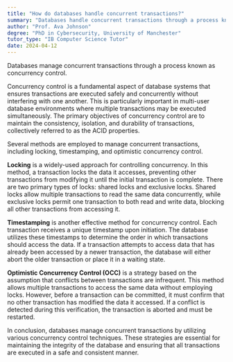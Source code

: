 ```yaml
---
title: "How do databases handle concurrent transactions?"
summary: "Databases handle concurrent transactions through a process known as concurrency control."
author: "Prof. Ava Johnson"
degree: "PhD in Cybersecurity, University of Manchester"
tutor_type: "IB Computer Science Tutor"
date: 2024-04-12
---
```


Databases manage concurrent transactions through a process known as concurrency control.

Concurrency control is a fundamental aspect of database systems that ensures transactions are executed safely and concurrently without interfering with one another. This is particularly important in multi-user database environments where multiple transactions may be executed simultaneously. The primary objectives of concurrency control are to maintain the consistency, isolation, and durability of transactions, collectively referred to as the ACID properties.

Several methods are employed to manage concurrent transactions, including locking, timestamping, and optimistic concurrency control.

**Locking** is a widely-used approach for controlling concurrency. In this method, a transaction locks the data it accesses, preventing other transactions from modifying it until the initial transaction is complete. There are two primary types of locks: shared locks and exclusive locks. Shared locks allow multiple transactions to read the same data concurrently, while exclusive locks permit one transaction to both read and write data, blocking all other transactions from accessing it.

**Timestamping** is another effective method for concurrency control. Each transaction receives a unique timestamp upon initiation. The database utilizes these timestamps to determine the order in which transactions should access the data. If a transaction attempts to access data that has already been accessed by a newer transaction, the database will either abort the older transaction or place it in a waiting state.

**Optimistic Concurrency Control (OCC)** is a strategy based on the assumption that conflicts between transactions are infrequent. This method allows multiple transactions to access the same data without employing locks. However, before a transaction can be committed, it must confirm that no other transaction has modified the data it accessed. If a conflict is detected during this verification, the transaction is aborted and must be restarted.

In conclusion, databases manage concurrent transactions by utilizing various concurrency control techniques. These strategies are essential for maintaining the integrity of the database and ensuring that all transactions are executed in a safe and consistent manner.
    